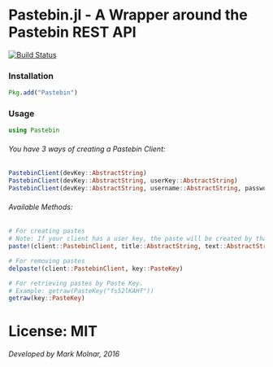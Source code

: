# Pastebin.jl - A Wrapper around the Pastebin REST API

[![Build Status](https://travis-ci.org/molnarmark/Pastebin.jl.svg?branch=master)](https://travis-ci.org/molnarmark/Pastebin.jl)

### Installation

```Julia
Pkg.add("Pastebin")
```
### Usage

```Julia
using Pastebin
```

###### You have 3 ways of creating a Pastebin Client:

```Julia
PastebinClient(devKey::AbstractString)
PastebinClient(devKey::AbstractString, userKey::AbstractString)
PastebinClient(devKey::AbstractString, username::AbstractString, password::AbstractString)
```

###### Available Methods:
```Julia
# For creating pastes
# Note: If your client has a user key, the paste will be created by that user.
paste!(client::PastebinClient, title::AbstractString, text::AbstractString, expiration::Expiration, access::Access)

# For removing pastes
delpaste!(client::PastebinClient, key::PasteKey)

# For retrieving pastes by Paste Key.
# Example: getraw(PasteKey("fs52lKAHf"))
getraw(key::PasteKey)
```

# License: MIT
###### Developed by Mark Molnar, 2016
